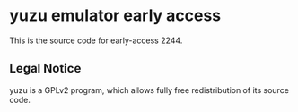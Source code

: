 yuzu emulator early access
=============

This is the source code for early-access 2244.

## Legal Notice

yuzu is a GPLv2 program, which allows fully free redistribution of its source code.